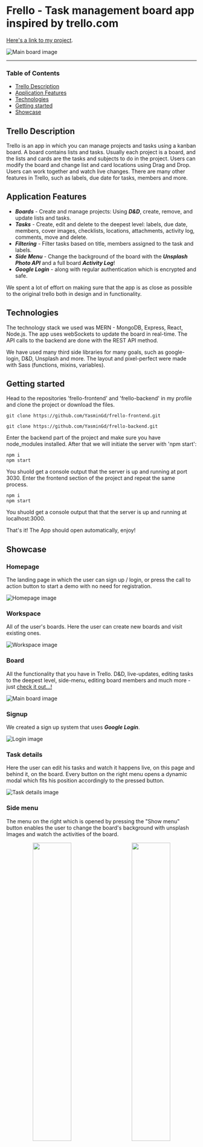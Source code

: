 # Frello - Task management board app inspired by trello.com

[Here's a link to my project](https://frello-urbc.onrender.com/ "Frello link").

![Main board image](src/assets/img/read-me/main-board.png "Board-main-page")

___

### Table of Contents
- [Trello Description](#trello-description)
- [Application Features](#application-features)
- [Technologies](#technologies)
- [Getting started](#getting-started)
- [Showcase](#showcase)

## Trello Description
Trello is an app in which you can manage projects and tasks using a kanban board. A board contains lists and tasks. Usually each project is a board, and the lists and cards are the tasks and subjects to do in the project. Users can modify the board and change list and card locations using Drag and Drop.
Users can work together and watch live changes. 
There are many other features in Trello, such as labels, due date for tasks, members and more. 

## Application Features
- ***Boards*** - Create and manage projects: Using ***D&D***, create, remove, and update lists and tasks.
- ***Tasks*** - Create, edit and delete to the deepest level: labels, due date, members, cover images, checklists, locations, attachments, activity log, comments, move and delete.
- ***Filtering*** - Filter tasks based on title, members assigned to the task and labels.
- ***Side Menu*** - Change the background of the board with the ***Unsplash Photo API*** and a full board ***Activity Log***!
- ***Google Login*** - along with regular authentication which is encrypted and safe.
 
We spent a lot of effort on making sure that the app is as close as possible to the original trello both in design and in functionality.

## Technologies

The technology stack we used was MERN - MongoDB, Express, React, Node.js.
The app uses webSockets to update the board in real-time.
The API calls to the backend are done with the REST API method.

We have used many third side libraries for many goals, such as google-login, D&D, Unsplash and more.
The layout and pixel-perfect were made with Sass (functions, mixins, variables). 

## Getting started

Head to the repositories 'frello-frontend' and 'frello-backend' in my profile and clone the project or download the files.

```
git clone https://github.com/YasminGd/frello-frontend.git
```

```
git clone https://github.com/YasminGd/frello-backend.git
```

Enter the backend part of the project and make sure you have node_modules installed. After that we will initiate the server with 'npm start':

```
npm i 
npm start
```

You shuold get a console output that the server is up and running at port 3030.
Enter the frontend section of the project and repeat the same process.

```
npm i 
npm start
```

You shuold get a console output that that the server is up and running at localhost:3000.

That's it! The App should open automatically, enjoy!

## Showcase

### Homepage
The landing page in which the user can sign up / login, or press the call to action button to start a demo with no need for registration.

![Homepage image](src/assets/img/read-me/home-page.png "Home-page")

### Workspace
All of the user's boards. Here the user can create new boards and visit existing ones.

![Workspace image](src/assets/img/read-me/boards.png "Workspace-page")

### Board
All the functionality that you have in Trello. D&D, live-updates, editing tasks to the deepest level, side-menu, editing board members and much more - just [check it out...!](https://frello-urbc.onrender.com/ "Frello link")

![Main board image](src/assets/img/read-me/main-board.png "Board-main-page")

### Signup
We created a sign up system that uses ***Google Login***.

![Login image](src/assets/img/read-me/sign-up.png "sign-up-page")

### Task details
Here the user can edit his tasks and watch it happens live, on this page and behind it, on the board. Every button on the right menu opens a dynamic modal which fits his position accordingly to the pressed button.

![Task details image](src/assets/img/read-me/task-details.png "task-details")


### Side menu
The menu on the right which is opened by pressing the "Show menu" button enables the user to change the board's background with unsplash Images and watch the activities of the board.

<p align="center">
  <img src="src/assets/img/read-me/side-menu-activities.png" width="45%">
&nbsp; &nbsp; &nbsp; &nbsp;
  <img src="src/assets/img/read-me/side-menu-photos.png" width="45%">
</p>

<!-- <img src="src/assets/img/read-me/side-menu-activities.png" width="40%" style="float: left"/><img src="src/assets/img/read-me/side-menu-photos.png" width="40%" style="float: right;"/> -->

### Some mobile!
Just a taste of the mobile experience. We used different **mixins**, **conditional rendering** and the **"mobile first"** approach. 

<p align="center">
<img src="src/assets/img/read-me/mobile-home-page.png" width="24%" /><img src="src/assets/img/read-me/mobile-boards.png" width="24%" />
<img src="src/assets/img/read-me/mobile-board.png" width="24%" /><img src="src/assets/img/read-me/mobile-task-details.png" width="24%" />
</p>

<!-- <img src="src/assets/img/read-me/mobile-home-page.png" width="24%" style="float: left"/><img src="src/assets/img/read-me/mobile-boards.png" width="24%" style="float: left;"/>
<img src="src/assets/img/read-me/mobile-board.png" width="24%" style="float: left"/><img src="src/assets/img/read-me/mobile-task-details.png" width="24%" style="float: left;"/> -->

### Authors
 - [Yasmin Gudha](https://github.com/YasminGd)
 - [Bar Ohayon](https://github.com/OhayoNB)
 - [Lee Sharon](https://github.com/leesharon)
